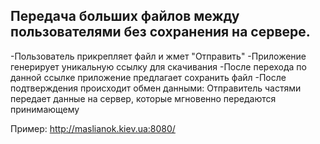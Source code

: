 ## Передача больших файлов между пользователями без сохранения на сервере.

-Пользователь прикрепляет файл и жмет "Отправить"
-Приложение генерирует уникальную ссылку для скачивания
-После перехода по данной ссылке приложение предлагает сохранить файл
-После подтверждения происходит обмен данными: Отправитель частями передает данные на сервер, которые мгновенно передаются принимающему

Пример: http://maslianok.kiev.ua:8080/

